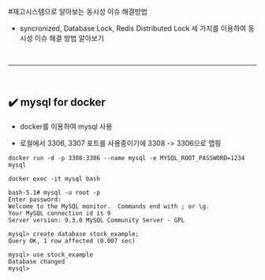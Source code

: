#재고시스템으로 알아보는 동시성 이슈 해결방법
- syncronized, Database Lock, Redis Distributed Lock 세 가지를 이용하여 동시성 이슈 해결 방법 알아보기
<br>
<hr>
<br>

## ✔️ mysql for docker
- docker를 이용하여 mysql 사용

- 로컬에서 3306, 3307 포트를 사용중이기에 3308 -> 3306으로 맵핑
```
docker run -d -p 3308:3306 --name mysql -e MYSQL_ROOT_PASSWORD=1234 mysql

docker exec -it mysql bash

bash-5.1# mysql -u root -p
Enter password:
Welcome to the MySQL monitor.  Commands end with ; or \g.
Your MySQL connection id is 9
Server version: 9.3.0 MySQL Community Server - GPL

mysql> create database stock_example;
Query OK, 1 row affected (0.007 sec)

mysql> use stock_example
Database changed
mysql>
```
